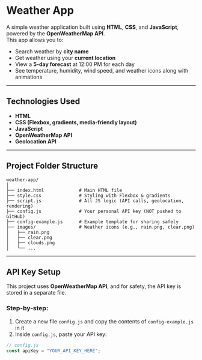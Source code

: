 # Weather App
A simple weather application built using **HTML**, **CSS**, and **JavaScript**, powered by the **OpenWeatherMap API**.  
This app allows you to:

-  Search weather by **city name**
-  Get weather using your **current location**
-  View a **5-day forecast** at 12:00 PM for each day
-  See temperature, humidity, wind speed, and weather icons along with animations

---


## Technologies Used

- **HTML**
- **CSS (Flexbox, gradients, media-friendly layout)**
- **JavaScript**
- **OpenWeatherMap API**
- **Geolocation API**

---

## Project Folder Structure

```plaintext
weather-app/
│
├── index.html             # Main HTML file
├── style.css              # Styling with Flexbox & gradients
├── script.js              # All JS logic (API calls, geolocation, rendering)
├── config.js              # Your personal API key (NOT pushed to GitHub)
├── config-example.js      # Example template for sharing safely
├── images/                # Weather icons (e.g., rain.png, clear.png)
│   ├── rain.png
│   ├── clear.png
│   ├── clouds.png
│   └── ...

```
---

## API Key Setup

This project uses **OpenWeatherMap API**, and for safety, the API key is stored in a separate file.

### Step-by-step:

1. Create a new file `config.js` and copy the contents of `config-example.js` in it
2. Inside `config.js`, paste your API key:

```js
// config.js
const apiKey = "YOUR_API_KEY_HERE";
```


